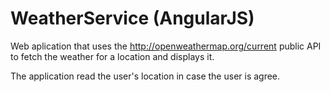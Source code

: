 # WeatherService (AngularJS)
Web aplication that uses the http://openweathermap.org/current public API to fetch the weather for a location and displays it.

The application read the user's location in case the user is agree.
